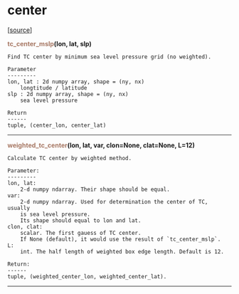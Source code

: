 # center  

[[source](../center.py)]  

<span style="color:#a77864">**tc_center_mslp**</span>**(lon, lat, slp)**

    Find TC center by minimum sea level pressure grid (no weighted).
    
    Parameter
    ---------
    lon, lat : 2d numpy array, shape = (ny, nx)
        longtitude / latitude
    slp : 2d numpy array, shape = (ny, nx)
        sea level pressure
        
    Return
    ------
    tuple, (center_lon, center_lat)



******
<span style="color:#a77864">**weighted_tc_center**</span>**(lon, lat, var, clon=None, clat=None, L=12)**

    Calculate TC center by weighted method.
    
    Parameter:
    ---------
    lon, lat: 
        2-d numpy ndarray. Their shape should be equal.
    var:
        2-d numpy ndarray. Used for determination the center of TC, usually
        is sea level pressure.
        Its shape should equal to lon and lat.
    clon, clat:
        scalar. The first gauess of TC center.
        If None (default), it would use the result of `tc_center_mslp`.
    L:
        int. The half length of weighted box edge length. Default is 12.
        
    Return:
    ------
    tuple, (weighted_center_lon, weighted_center_lat). 



******